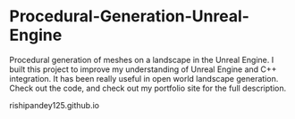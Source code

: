 # Procedural-Generation-Unreal-Engine
Procedural generation of meshes on a landscape in the Unreal Engine. I built this project to improve my understanding of Unreal Engine and C++ integration. It has been really useful in open world landscape generation. Check out the code, and check out my portfolio site for the full description. 

rishipandey125.github.io
